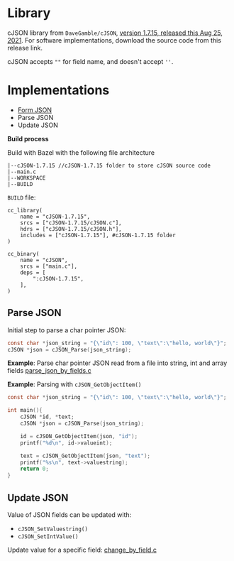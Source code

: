 # Library

cJSON library from ``DaveGamble/cJSON``, [version 1.7.15, released this Aug 25, 2021](https://github.com/DaveGamble/cJSON/releases/tag/v1.7.15). For software implementations, download the source code from this release link.

cJSON accepts ``""`` for field name, and doesn't accept ``''``.

# Implementations

* [Form JSON](https://github.com/TranPhucVinh/C/blob/master/Introduction/Data%20structure/JSON/Form%20JSON.md)
* Parse JSON
* Update JSON

**Build process**

Build with Bazel with the following file architecture

```
|--cJSON-1.7.15 //cJSON-1.7.15 folder to store cJSON source code
|--main.c
|--WORKSPACE
|--BUILD
```

``BUILD`` file:

```
cc_library(
    name = "cJSON-1.7.15",
    srcs = ["cJSON-1.7.15/cJSON.c"],
    hdrs = ["cJSON-1.7.15/cJSON.h"],
    includes = ["cJSON-1.7.15"], #cJSON-1.7.15 folder
)

cc_binary(
    name = "cJSON",
    srcs = ["main.c"],
    deps = [
        ":cJSON-1.7.15",        
    ],
)
```

## Parse JSON

Initial step to parse a char pointer JSON:

```c
const char *json_string = "{\"id\": 100, \"text\":\"hello, world\"}";
cJSON *json = cJSON_Parse(json_string);
```

**Example**: Parse char pointer JSON read from a file into string, int and array fields [parse_json_by_fields.c](https://github.com/TranPhucVinh/C/blob/master/Introduction/Data%20structure/JSON/parse_json_by_fields.c)

**Example**: Parsing with ``cJSON_GetObjectItem()``

```c
const char *json_string = "{\"id\": 100, \"text\":\"hello, world\"}";

int main(){
    cJSON *id, *text;
    cJSON *json = cJSON_Parse(json_string);

    id = cJSON_GetObjectItem(json, "id");
    printf("%d\n", id->valueint);

    text = cJSON_GetObjectItem(json, "text");
    printf("%s\n", text->valuestring);
    return 0;
}
```

## Update JSON

Value of JSON fields can be updated with:

* ``cJSON_SetValuestring()``
* ``cJSON_SetIntValue()``

Update value for a specific field: [change_by_field.c]()
